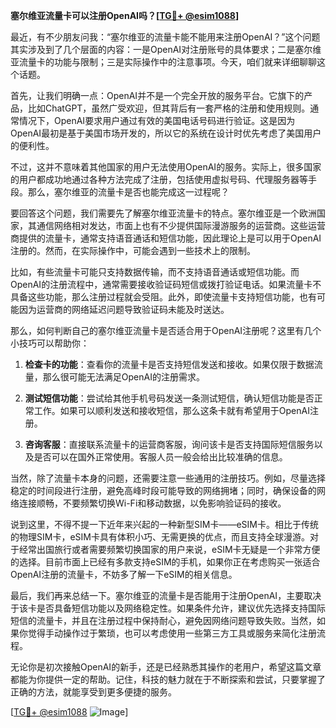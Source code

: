 **塞尔维亚流量卡可以注册OpenAI吗？[[TG💪+ @esim1088](https://t.me/s/esim1088)]**

最近，有不少朋友问我：“塞尔维亚的流量卡能不能用来注册OpenAI？”这个问题其实涉及到了几个层面的内容：一是OpenAI对注册账号的具体要求；二是塞尔维亚流量卡的功能与限制；三是实际操作中的注意事项。今天，咱们就来详细聊聊这个话题。

首先，让我们明确一点：OpenAI并不是一个完全开放的服务平台。它旗下的产品，比如ChatGPT，虽然广受欢迎，但其背后有一套严格的注册和使用规则。通常情况下，OpenAI要求用户通过有效的美国电话号码进行验证。这是因为OpenAI最初是基于美国市场开发的，所以它的系统在设计时优先考虑了美国用户的便利性。

不过，这并不意味着其他国家的用户无法使用OpenAI的服务。实际上，很多国家的用户都成功地通过各种方法完成了注册，包括使用虚拟号码、代理服务器等手段。那么，塞尔维亚的流量卡是否也能完成这一过程呢？

要回答这个问题，我们需要先了解塞尔维亚流量卡的特点。塞尔维亚是一个欧洲国家，其通信网络相对发达，市面上也有不少提供国际漫游服务的运营商。这些运营商提供的流量卡，通常支持语音通话和短信功能，因此理论上是可以用于OpenAI注册的。然而，在实际操作中，可能会遇到一些技术上的限制。

比如，有些流量卡可能只支持数据传输，而不支持语音通话或短信功能。而OpenAI的注册流程中，通常需要接收验证码短信或拨打验证电话。如果流量卡不具备这些功能，那么注册过程就会受阻。此外，即使流量卡支持短信功能，也有可能因为运营商的网络延迟问题导致验证码未能及时送达。

那么，如何判断自己的塞尔维亚流量卡是否适合用于OpenAI注册呢？这里有几个小技巧可以帮助你：

1. **检查卡的功能**：查看你的流量卡是否支持短信发送和接收。如果仅限于数据流量，那么很可能无法满足OpenAI的注册需求。
   
2. **测试短信功能**：尝试给其他手机号码发送一条测试短信，确认短信功能是否正常工作。如果可以顺利发送和接收短信，那么这条卡就有希望用于OpenAI注册。

3. **咨询客服**：直接联系流量卡的运营商客服，询问该卡是否支持国际短信服务以及是否可以在国外正常使用。客服人员一般会给出比较准确的信息。

当然，除了流量卡本身的问题，还需要注意一些通用的注册技巧。例如，尽量选择稳定的时间段进行注册，避免高峰时段可能导致的网络拥堵；同时，确保设备的网络连接顺畅，不要频繁切换Wi-Fi和移动数据，以免影响验证码的接收。

说到这里，不得不提一下近年来兴起的一种新型SIM卡——eSIM卡。相比于传统的物理SIM卡，eSIM卡具有体积小巧、无需更换的优点，而且支持全球漫游。对于经常出国旅行或者需要频繁切换国家的用户来说，eSIM卡无疑是一个非常方便的选择。目前市面上已经有多款支持eSIM的手机，如果你正在考虑购买一张适合OpenAI注册的流量卡，不妨多了解一下eSIM的相关信息。

最后，我们再来总结一下。塞尔维亚的流量卡是否能用于注册OpenAI，主要取决于该卡是否具备短信功能以及网络稳定性。如果条件允许，建议优先选择支持国际短信的流量卡，并且在注册过程中保持耐心，避免因网络问题导致失败。当然，如果你觉得手动操作过于繁琐，也可以考虑使用一些第三方工具或服务来简化注册流程。

无论你是初次接触OpenAI的新手，还是已经熟悉其操作的老用户，希望这篇文章都能为你提供一定的帮助。记住，科技的魅力就在于不断探索和尝试，只要掌握了正确的方法，就能享受到更多便捷的服务。

[[TG💪+ @esim1088](https://t.me/s/esim1088) ![Image](https://i.postimg.cc/4NQfJmqS/Snipaste-2025-05-13-00-14-12.png)]